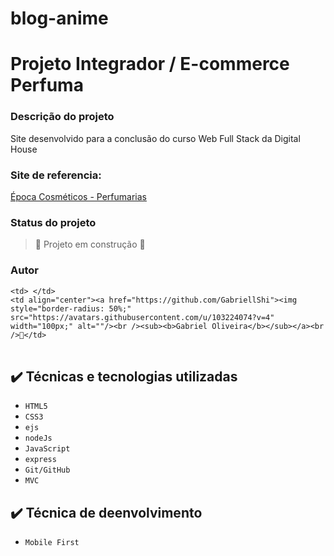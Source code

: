# blog-anime

# Projeto Integrador / E-commerce Perfuma

### Descrição do projeto

Site desenvolvido para a conclusão do curso Web Full Stack da Digital House

### Site de referencia:

[Época Cosméticos - Perfumarias](https://www.epocacosmeticos.com.br/?utm_source=google&utm_medium=cpc&utm_campaign=brand&gbraid=0AAAAADozk7fLGOpugDxqr0a4M2K_RFq5S&gclid=CjwKCAjwy_aUBhACEiwA2IHHQLQATRwRi3ZV8yjvNiPPhxd8FBrIvCnZmbuvMTNt4yPyufJciIbTDRoC6OQQAvD_BwE&uam=true&mobile=2)

### Status do projeto

> :construction: Projeto em construção :construction:

### Autor

<table>
  <tr>

    <td> </td>
    <td align="center"><a href="https://github.com/GabriellShi"><img style="border-radius: 50%;" src="https://avatars.githubusercontent.com/u/103224074?v=4" width="100px;" alt=""/><br /><sub><b>Gabriel Oliveira</b></sub></a><br />🚀</td>

  </tr>
  
</table>


## ✔️ Técnicas e tecnologias utilizadas

- ``HTML5``
- ``CSS3``
- ``ejs``
- ``nodeJs``
- ``JavaScript``
- ``express``
- ``Git/GitHub``
- ``MVC``

## ✔️ Técnica de deenvolvimento

- ``Mobile First``
